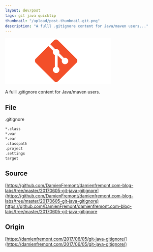 ```yaml
---
layout: dev/post
tags: git java quicktip
thumbnail: "/upload/post-thumbnail-git.png"
description: "A fulll .gitignore content for Java/maven users..."
---
```


 
![post-image](/upload/post-thumbnail-git.png)
 
A fulll .gitignore content for Java/maven users.
 
## File
 
.gitignore
 
```
*.class
*.war
*.ear
.classpath
.project
.settings
target
```
 
## Source
 
[https://github.com/DamienFremont/damienfremont.com-blog-labs/tree/master/20170605-git-java-gitignore](https://github.com/DamienFremont/damienfremont.com-blog-labs/tree/master/20170605-git-java-gitignore)
https://github.com/DamienFremont/damienfremont.com-blog-labs/tree/master/20170605-git-java-gitignore
 
 
## Origin
[https://damienfremont.com/2017/06/05/git-java-gitignore/](https://damienfremont.com/2017/06/05/git-java-gitignore/)
 
